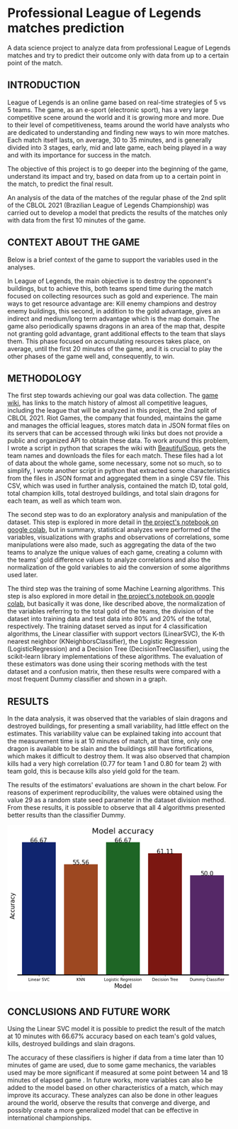 # Professional League of Legends matches prediction
A data science project to analyze data from professional League of Legends matches and try to predict their outcome only with data from up to a certain point of the match.


## INTRODUCTION
League of Legends is an online game based on real-time strategies of 5 vs 5 teams. The game, as an e-sport (electronic sport), has a very large competitive scene around the world and it is growing more and more. Due to their level of competitiveness, teams around the world have analysts who are dedicated to understanding and finding new ways to win more matches. Each match itself lasts, on average, 30 to 35 minutes, and is generally divided into 3 stages, early, mid and late game, each being played in a way and with its importance for success in the match.
    
The objective of this project is to go deeper into the beginning of the game, understand its impact and try, based on data from up to a certain point in the match, to predict the final result.

An analysis of the data of the matches of the regular phase of the 2nd split of the CBLOL 2021 (Brazilian League of Legends Championship) was carried out to develop a model that predicts the results of the matches only with data from the first 10 minutes of the game.

## CONTEXT ABOUT THE GAME
Below is a brief context of the game to support the variables used in the analyses.

In League of Legends, the main objective is to destroy the opponent's buildings, but to achieve this, both teams spend time during the match focused on collecting resources such as gold and experience. The main ways to get resource advantage are: Kill enemy champions and destroy enemy buildings, this second, in addition to the gold advantage, gives an indirect and medium/long term advantage which is the map domain. The game also periodically spawns dragons in an area of the map that, despite not granting gold advantage, grant additional effects to the team that slays them. This phase focused on accumulating resources takes place, on average, until the first 20 minutes of the game, and it is crucial to play the other phases of the game well and, consequently, to win.

## METHODOLOGY
The first step towards achieving our goal was data collection. The [game wiki](https://lol.fandom.com/wiki/), has links to the match history of almost all competitive leagues, including the league that will be analyzed in this project, the 2nd split of CBLOL 2021. Riot Games, the company that founded, maintains the game and manages the official leagues, stores match data in JSON format files on its servers that can be accessed through wiki links but does not provide a public and organized API to obtain these data. To work around this problem, I wrote a script in python that scrapes the wiki with [BeautifulSoup](https://www.crummy.com/software/BeautifulSoup/bs4/doc/), gets the team names and downloads the files for each match. These files had a lot of data about the whole game, some necessary, some not so much, so to simplify, I wrote another script in python that extracted some characteristics from the files in JSON format and aggregated them in a single CSV file. This CSV, which was used in further analysis, contained the match ID, total gold, total champion kills, total destroyed buildings, and total slain dragons for each team, as well as which team won.
    
The second step was to do an exploratory analysis and manipulation of the dataset. This step is explored in more detail in [the project's notebook on google colab](https://colab.research.google.com/drive/1OR-70sjtkDm5D96FAWzTFn7w2U949LgQ?usp=sharing), but in summary, statistical analyzes were performed of the variables, visualizations with graphs and observations of correlations, some manipulations were also made, such as aggregating the data of the two teams to analyze the unique values of each game, creating a column with the teams' gold difference values to analyze correlations and also the normalization of the gold variables to aid the conversion of some algorithms used later.
    
The third step was the training of some Machine Learning algorithms. This step is also explored in more detail in [the project's notebook on google colab](https://colab.research.google.com/drive/1OR-70sjtkDm5D96FAWzTFn7w2U949LgQ?usp=sharing), but basically it was done, like described above, the normalization of the variables referring to the total gold of the teams, the division of the dataset into training data and test data into 80% and 20% of the total, respectively. The training dataset served as input for 4 classification algorithms, the Linear classifier with support vectors (LinearSVC), the K-th nearest neighbor (KNeighborsClassifier), the Logistic Regression (LogisticRegression) and a Decision Tree (DecisionTreeClassifier), using the scikit-learn library implementations of these algorithms. The evaluation of these estimators was done using their scoring methods with the test dataset and a confusion matrix, then these results were compared with a most frequent Dummy classifier and shown in a graph.

## RESULTS
In the data analysis, it was observed that the variables of slain dragons and destroyed buildings, for presenting a small variability, had little effect on the estimates. This variability value can be explained taking into account that the measurement time is at 10 minutes of match, at that time, only one dragon is available to be slain and the buildings still have fortifications, which makes it difficult to destroy them. It was also observed that champion kills had a very high correlation (0.77 for team 1 and 0.80 for team 2) with team gold, this is because kills also yield gold for the team.

The results of the estimators' evaluations are shown in the chart below. For reasons of experiment reproducibility, the values were obtained using the value 29 as a random state seed parameter in the dataset division method. From these results, it is possible to observe that all 4 algorithms presented better results than the classifier Dummy.

![chart model accuracy](./model_accuracy.png)

## CONCLUSIONS AND FUTURE WORK
Using the Linear SVC model it is possible to predict the result of the match at 10 minutes with 66.67% accuracy based on each team's gold values, kills, destroyed buildings and slain dragons.

The accuracy of these classifiers is higher if data from a time later than 10 minutes of game are used, due to some game mechanics, the variables used may be more significant if measured at some point between 14 and 18 minutes of elapsed game . In future works, more variables can also be added to the model based on other characteristics of a match, which may improve its accuracy. These analyzes can also be done in other leagues around the world, observe the results that converge and diverge, and possibly create a more generalized model that can be effective in international championships.
